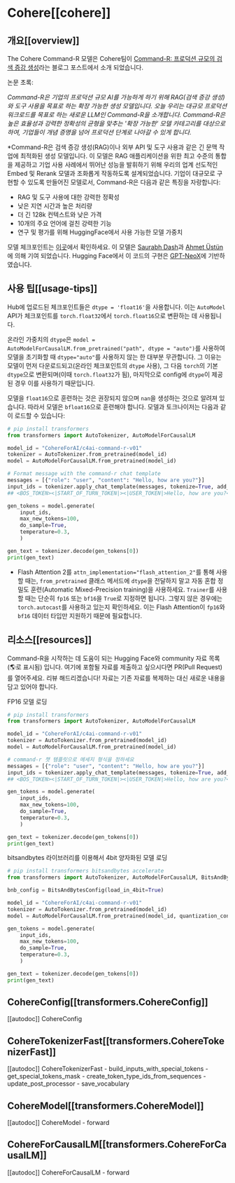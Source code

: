 # Cohere[[cohere]]

## 개요[[overview]]

The Cohere Command-R 모델은 Cohere팀이 [Command-R: 프로덕션 규모의 검색 증강 생성](https://txt.cohere.com/command-r/)라는 블로그 포스트에서 소개 되었습니다.

논문 초록:

*Command-R은 기업의 프로덕션 규모 AI를 가능하게 하기 위해 RAG(검색 증강 생성)와 도구 사용을 목표로 하는 확장 가능한 생성 모델입니다. 오늘 우리는 대규모 프로덕션 워크로드를 목표로 하는 새로운 LLM인 Command-R을 소개합니다. Command-R은 높은 효율성과 강력한 정확성의 균형을 맞추는 '확장 가능한' 모델 카테고리를 대상으로 하여, 기업들이 개념 증명을 넘어 프로덕션 단계로 나아갈 수 있게 합니다.*

*Command-R은 검색 증강 생성(RAG)이나 외부 API 및 도구 사용과 같은 긴 문맥 작업에 최적화된 생성 모델입니다. 이 모델은 RAG 애플리케이션을 위한 최고 수준의 통합을 제공하고 기업 사용 사례에서 뛰어난 성능을 발휘하기 위해 우리의 업계 선도적인 Embed 및 Rerank 모델과 조화롭게 작동하도록 설계되었습니다. 기업이 대규모로 구현할 수 있도록 만들어진 모델로서, Command-R은 다음과 같은 특징을 자랑합니다:
- RAG 및 도구 사용에 대한 강력한 정확성
- 낮은 지연 시간과 높은 처리량
- 더 긴 128k 컨텍스트와 낮은 가격
- 10개의 주요 언어에 걸친 강력한 기능
- 연구 및 평가를 위해 HuggingFace에서 사용 가능한 모델 가중치

모델 체크포인트는 [이곳](https://huggingface.co/CohereForAI/c4ai-command-r-v01)에서 확인하세요.
이 모델은 [Saurabh Dash](https://huggingface.co/saurabhdash)과 [Ahmet Üstün](https://huggingface.co/ahmetustun)에 의해 기여 되었습니다. Hugging Face에서 이 코드의 구현은 [GPT-NeoX](https://github.com/EleutherAI/gpt-neox)에 기반하였습니다.

## 사용 팁[[usage-tips]]

<Tip warning={true}>

Hub에 업로드된 체크포인트들은 `dtype = 'float16'`을 사용합니다. 
이는 `AutoModel` API가 체크포인트를 `torch.float32`에서 `torch.float16`으로 변환하는 데 사용됩니다. 

온라인 가중치의 `dtype`은 `model = AutoModelForCausalLM.from_pretrained("path", dtype = "auto")`를 사용하여 모델을 초기화할 때 `dtype="auto"`를 사용하지 않는 한 대부분 무관합니다. 그 이유는 모델이 먼저 다운로드되고(온라인 체크포인트의 `dtype` 사용), 그 다음 `torch`의 기본 `dtype`으로 변환되며(이때 `torch.float32`가 됨), 마지막으로 config에 `dtype`이 제공된 경우 이를 사용하기 때문입니다.

모델을 `float16`으로 훈련하는 것은 권장되지 않으며 `nan`을 생성하는 것으로 알려져 있습니다. 따라서 모델은 `bfloat16`으로 훈련해야 합니다.
</Tip>
모델과 토크나이저는 다음과 같이 로드할 수 있습니다:

```python
# pip install transformers
from transformers import AutoTokenizer, AutoModelForCausalLM

model_id = "CohereForAI/c4ai-command-r-v01"
tokenizer = AutoTokenizer.from_pretrained(model_id)
model = AutoModelForCausalLM.from_pretrained(model_id)

# Format message with the command-r chat template
messages = [{"role": "user", "content": "Hello, how are you?"}]
input_ids = tokenizer.apply_chat_template(messages, tokenize=True, add_generation_prompt=True, return_tensors="pt")
## <BOS_TOKEN><|START_OF_TURN_TOKEN|><|USER_TOKEN|>Hello, how are you?<|END_OF_TURN_TOKEN|><|START_OF_TURN_TOKEN|><|CHATBOT_TOKEN|>

gen_tokens = model.generate(
    input_ids, 
    max_new_tokens=100, 
    do_sample=True, 
    temperature=0.3,
    )

gen_text = tokenizer.decode(gen_tokens[0])
print(gen_text)
```

- Flash Attention 2를 `attn_implementation="flash_attention_2"`를 통해 사용할 때는, `from_pretrained` 클래스 메서드에 `dtype`을 전달하지 말고 자동 혼합 정밀도 훈련(Automatic Mixed-Precision training)을 사용하세요. `Trainer`를 사용할 때는 단순히 `fp16` 또는 `bf16`을 `True`로 지정하면 됩니다. 그렇지 않은 경우에는 `torch.autocast`를 사용하고 있는지 확인하세요. 이는 Flash Attention이 `fp16`와 `bf16` 데이터 타입만 지원하기 때문에 필요합니다.

## 리소스[[resources]]

Command-R을 시작하는 데 도움이 되는 Hugging Face와 community 자료 목록(🌎로 표시됨) 입니다. 여기에 포함될 자료를 제출하고 싶으시다면 PR(Pull Request)를 열어주세요. 리뷰 해드리겠습니다! 자료는 기존 자료를 복제하는 대신 새로운 내용을 담고 있어야 합니다.


<PipelineTag pipeline="text-generation"/>

FP16 모델 로딩
```python
# pip install transformers
from transformers import AutoTokenizer, AutoModelForCausalLM

model_id = "CohereForAI/c4ai-command-r-v01"
tokenizer = AutoTokenizer.from_pretrained(model_id)
model = AutoModelForCausalLM.from_pretrained(model_id)

# command-r 챗 템플릿으로 메세지 형식을 정하세요
messages = [{"role": "user", "content": "Hello, how are you?"}]
input_ids = tokenizer.apply_chat_template(messages, tokenize=True, add_generation_prompt=True, return_tensors="pt")
## <BOS_TOKEN><|START_OF_TURN_TOKEN|><|USER_TOKEN|>Hello, how are you?<|END_OF_TURN_TOKEN|><|START_OF_TURN_TOKEN|><|CHATBOT_TOKEN|>

gen_tokens = model.generate(
    input_ids, 
    max_new_tokens=100, 
    do_sample=True, 
    temperature=0.3,
    )

gen_text = tokenizer.decode(gen_tokens[0])
print(gen_text)
```

bitsandbytes 라이브러리를 이용해서 4bit 양자화된 모델 로딩
```python
# pip install transformers bitsandbytes accelerate
from transformers import AutoTokenizer, AutoModelForCausalLM, BitsAndBytesConfig

bnb_config = BitsAndBytesConfig(load_in_4bit=True)

model_id = "CohereForAI/c4ai-command-r-v01"
tokenizer = AutoTokenizer.from_pretrained(model_id)
model = AutoModelForCausalLM.from_pretrained(model_id, quantization_config=bnb_config)

gen_tokens = model.generate(
    input_ids, 
    max_new_tokens=100, 
    do_sample=True, 
    temperature=0.3,
    )

gen_text = tokenizer.decode(gen_tokens[0])
print(gen_text)
```


## CohereConfig[[transformers.CohereConfig]]

[[autodoc]] CohereConfig

## CohereTokenizerFast[[transformers.CohereTokenizerFast]]

[[autodoc]] CohereTokenizerFast
    - build_inputs_with_special_tokens
    - get_special_tokens_mask
    - create_token_type_ids_from_sequences
    - update_post_processor
    - save_vocabulary

## CohereModel[[transformers.CohereModel]]

[[autodoc]] CohereModel
    - forward


## CohereForCausalLM[[transformers.CohereForCausalLM]]

[[autodoc]] CohereForCausalLM
    - forward


